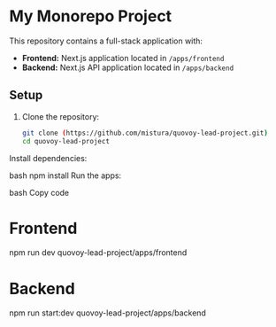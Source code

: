 # My Monorepo Project

This repository contains a full-stack application with:

- **Frontend:** Next.js application located in `/apps/frontend`
- **Backend:** Next.js API application located in `/apps/backend`

## Setup

1. Clone the repository:
   ```bash
   git clone (https://github.com/mistura/quovoy-lead-project.git)
   cd quovoy-lead-project
Install dependencies:

bash
npm install
Run the apps:

bash
Copy code
# Frontend
npm run dev quovoy-lead-project/apps/frontend
# Backend
npm run start:dev quovoy-lead-project/apps/backend
